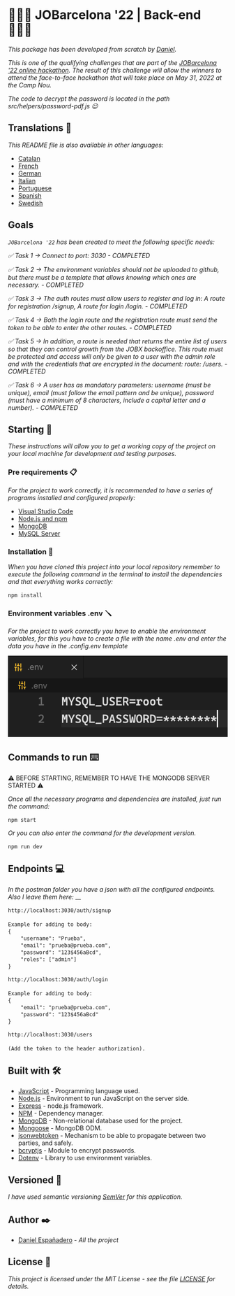# 👨🏻‍💻 JOBarcelona '22 | Back-end 👨🏻‍💻

_This package has been developed from scratch by [Daniel](https://github.com/DanielEspanadero)._

_This is one of the qualifying challenges that are part of the [JOBarcelona '22 online hackathon](https://nuwe.io/challenge/jobarcelona-'22-back-end). The result of this challenge will allow the winners to attend the face-to-face hackathon that will take place on May 31, 2022 at the Camp Nou._

_The code to decrypt the password is located in the path src/helpers/password-pdf.js 😉_

## Translations 💬

_This README file is also available in other languages:_
- [Catalan](https://github.com/DanielEspanadero/hackathon-jobarcelona22-back-javascript/blob/main/docs/README-cat.md)
- [French](https://github.com/DanielEspanadero/hackathon-jobarcelona22-back-javascript/blob/main/docs/README-fr.md)
- [German](https://github.com/DanielEspanadero/hackathon-jobarcelona22-back-javascript/blob/main/docs/README-de.md)
- [Italian](https://github.com/DanielEspanadero/hackathon-jobarcelona22-back-javascript/blob/main/docs/README-it.md)
- [Portuguese](https://github.com/DanielEspanadero/hackathon-jobarcelona22-back-javascript/blob/main/docs/README-pt.md)
- [Spanish](https://github.com/DanielEspanadero/hackathon-jobarcelona22-back-javascript/blob/main/docs/README-es.md)
- [Swedish](https://github.com/DanielEspanadero/hackathon-jobarcelona22-back-javascript/blob/main/docs/README-se.md)

## Goals
_`JOBarcelona '22` has been created to meet the following specific needs:_

_✅ Task 1 → Connect to port: 3030 - COMPLETED_

_✅ Task 2 → The environment variables should not be uploaded to github, but there must be a template that allows knowing which ones are necessary. - COMPLETED_

_✅ Task 3 → The auth routes must allow users to register and log in: A route for registration /signup, A route for login /login. - COMPLETED_

_✅ Task 4 → Both the login route and the registration route must send the token to be able to enter the other routes. - COMPLETED_

_✅ Task 5 → In addition, a route is needed that returns the entire list of users so that they can control growth from the JOBX backoffice. This route must be protected and access will only be given to a user with the admin role and with the credentials that are encrypted in the document: route: /users. - COMPLETED_

_✅ Task 6 → A user has as mandatory parameters: username (must be unique), email (must follow the email pattern and be unique), password (must have a minimum of 8 characters, include a capital letter and a number). - COMPLETED_

## Starting 🚀

_These instructions will allow you to get a working copy of the project on your local machine for development and testing purposes._

### Pre requirements 📋

_For the project to work correctly, it is recommended to have a series of programs installed and configured properly:_
- [Visual Studio Code](https://code.visualstudio.com/download)
- [Node.js and npm](https://nodejs.org/es/)
- [MongoDB](https://docs.mongodb.com/manual/installation/)
- [MySQL Server](https://dev.mysql.com/downloads/)

### Installation 🔧

_When you have cloned this project into your local repository remember to execute the following command in the terminal to install the dependencies and that everything works correctly:_
```
npm install
```

### Environment variables .env 🪛

_For the project to work correctly you have to enable the environment variables, for this you have to create a file with the name .env and enter the data you have in the .config.env template_

![Demo](https://github.com/DanielEspanadero/nodeInitialDemo/blob/dev-teams/docs/dev-team-mysql-env.png)

## Commands to run ⌨️

⚠️ BEFORE STARTING, REMEMBER TO HAVE THE MONGODB SERVER STARTED ⚠️

_Once all the necessary programs and dependencies are installed, just run the command:_
```
npm start
```
_Or you can also enter the command for the development version._
```
npm run dev
```

## Endpoints 💻

_In the postman folder you have a json with all the configured endpoints._
_Also I leave them here:_
__
```
http://localhost:3030/auth/signup

Example for adding to body:
{
    "username": "Prueba",
    "email": "prueba@prueba.com",
    "password": "123$456aBcd",
    "roles": ["admin"]
}
```
```
http://localhost:3030/auth/login

Example for adding to body:
{
    "email": "prueba@prueba.com",
    "password": "123$456aBcd"
}
```
```
http://localhost:3030/users

(Add the token to the header authorization).
```

## Built with 🛠️

* [JavaScript](https://developer.mozilla.org/es/docs/Web/JavaScript) - Programming language used.
* [Node.js](https://nodejs.org/es/docs/) - Environment to run JavaScript on the server side.
* [Express](https://www.npmjs.com/package/express) - node.js framework.
* [NPM](https://www.npmjs.com/) - Dependency manager.
* [MongoDB](https://docs.mongodb.com/) - Non-relational database used for the project.
* [Mongoose](https://mongoosejs.com/docs/guide.html) - MongoDB ODM.
* [jsonwebtoken](https://www.npmjs.com/package/jsonwebtoken) - Mechanism to be able to propagate between two parties, and safely.
* [bcryptjs](https://www.npmjs.com/package/bcryptjs) - Module to encrypt passwords.
* [Dotenv](https://www.npmjs.com/package/dotenv) - Library to use environment variables.

## Versioned 📌

_I have used semantic versioning [SemVer](http://semver.org/) for this application._

## Author ✒️

* [Daniel Españadero](https://github.com/DanielEspanadero) - *All the project*

## License 📄

_This project is licensed under the MIT License - see the file [LICENSE](https://github.com/DanielEspanadero/nodeInitialDemo/blob/dev-teams/LICENSE) for details._